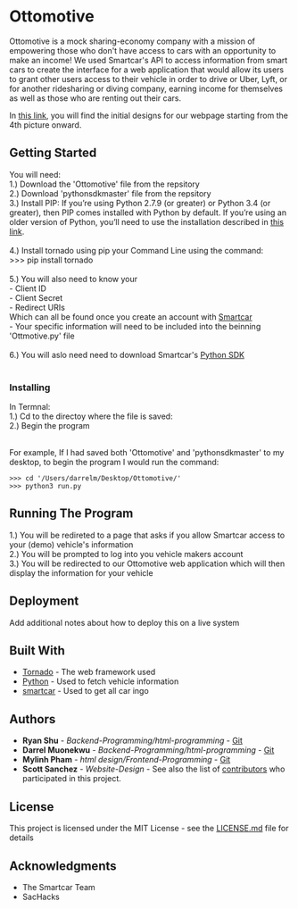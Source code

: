 # Ottomotive

Ottomotive is a mock sharing-economy company with a mission of empowering those who don't have access to cars with an opportunity to make an income! We used Smartcar's API to access information from smart cars to create the interface for a web application that would allow its users to grant other users access to their vehicle in order to drive or Uber, Lyft, or for another ridesharing or diving company, earning income for themselves as well as those who are renting out their cars. 

In [this link](https://sachacks.hackerearth.com/sprints/sachacks/dashboard/e94f6e2/submission/), you will find the initial designs for our webpage starting from the 4th picture onward.

## Getting Started


You will need:  
1.) Download the 'Ottomotive' file from the repsitory<br />
2.) Download 'pythonsdkmaster' file from the repsitory<br />
3.) Install PIP:  If you’re using Python 2.7.9 (or greater) or Python 3.4 (or greater), then PIP comes installed with Python by default. If you’re using an older version of Python, you’ll need to use the installation described in [this link](https://packaging.python.org/tutorials/installing-packages).<br /><br />
4.) Install tornado using pip your Command Line using the command:  
    >>> pip install tornado<br /><br />
5.) You will also need to know your <br />
    - Client ID<br />
    - Client Secret<br />
    - Redirect URIs<br />
    Which can all be found once you create an account with [Smartcar](https://smartcar.com/)<br />
    - Your specific information will need to be included into the beinning 'Ottmotive.py' file<br /><br />
6.) You will aslo need need to download Smartcar's [Python SDK](https://github.com/smartcar/python-sdk)<br /><br />
    
### Installing
In Termnal:<br />
1.) Cd to the directoy where the file is saved:<br />
2.) Begin the program<br /><br />

For example, If I had saved both 'Ottomotive' and 'pythonsdkmaster' to my desktop, to begin the program I would run the command:

```
>>> cd '/Users/darrelm/Desktop/Ottomotive/'
>>> python3 run.py
```
## Running The Program<br />

1.) You will be redireted to a page that asks if you allow Smartcar access to your (demo) vehicle's information<br />
2.) You will be prompted to log into you vehicle makers account<br />
3.) You will be redirected to our Ottomotive web application which will then display the information for your vehicle<br />

## Deployment

Add additional notes about how to deploy this on a live system

## Built With

* [Tornado](https://www.tornadoweb.org/) - The web framework used
* [Python](https://www.python.org/) - Used to fetch vehicle information
* [smartcar](https://smartcar.com/) - Used to get all car ingo


## Authors

* **Ryan Shu** - *Backend-Programming/html-programming* - [Git](https://github.com/ryanshuzzz)
* **Darrel Muonekwu** - *Backend-Programming/html-programming* - [Git](https://github.com/darrel1925)
* **Mylinh Pham** - *html design/Frontend-Programming* - [Git](https://github.com/darrel1925)
* **Scott Sanchez** - *Website-Design* -
See also the list of [contributors](https://github.com/ryanshuzzz/ottomotive/contributors) who participated in this project.

## License

This project is licensed under the MIT License - see the [LICENSE.md](LICENSE.md) file for details

## Acknowledgments

* The Smartcar Team
* SacHacks


